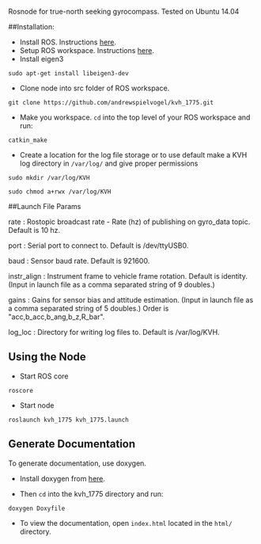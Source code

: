 Rosnode for true-north seeking gyrocompass. Tested on Ubuntu 14.04

##Installation:

- Install ROS. Instructions [here](http://wiki.ros.org/indigo/Installation).
- Setup ROS workspace. Instructions [here](http://wiki.ros.org/ROS/Tutorials/InstallingandConfiguringROSEnvironment).
- Install eigen3
```
sudo apt-get install libeigen3-dev
```
- Clone node into src folder of ROS workspace.
```
git clone https://github.com/andrewspielvogel/kvh_1775.git
```
- Make you workspace. `cd` into the top level of your ROS workspace and run:
```
catkin_make
```
- Create a location for the log file storage or to use default make a KVH log directory in `/var/log/` and give proper permissions
```
sudo mkdir /var/log/KVH
```
```
sudo chmod a+rwx /var/log/KVH
```

##Launch File Params

rate : Rostopic broadcast rate - Rate (hz) of publishing on gyro_data topic. Default is 10 hz.

port : Serial port to connect to. Default is /dev/ttyUSB0.

baud : Sensor baud rate. Default is 921600.

instr_align : Instrument frame to vehicle frame rotation. Default is identity. (Input in launch file as a comma separated string of 9 doubles.)

gains : Gains for sensor bias and attitude estimation. (Input in launch file as a comma separated string of 5 doubles.) Order is "acc,b_acc,b_ang,b_z,R_bar".

log_loc : Directory for writing log files to. Default is /var/log/KVH.

## Using the Node

- Start ROS core
```
roscore
```
- Start node
```
roslaunch kvh_1775 kvh_1775.launch
```

## Generate Documentation

To generate documentation, use doxygen.

- Install doxygen from [here](http://www.stack.nl/~dimitri/doxygen/download.html).

- Then `cd` into the kvh_1775 directory and run:
```
doxygen Doxyfile
```

- To view the documentation, open `index.html` located in the `html/` directory.